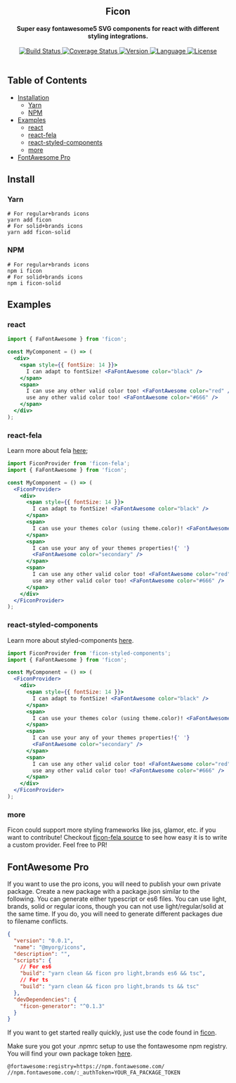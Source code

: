<div align="center">
  <h2>Ficon</h2>
  <strong>Super easy fontawesome5 SVG components for react with different styling integrations.</strong>
  <br />
  <br />
  <a href="https://travis-ci.org/bkniffler/ficon">
    <img src="https://img.shields.io/travis/bkniffler/ficon.svg?style=flat-square" alt="Build Status">
  </a>
  <a href="https://codecov.io/github/bkniffler/ficon">
    <img src="https://img.shields.io/codecov/c/github/bkniffler/ficon.svg?style=flat-square" alt="Coverage Status">
  </a>
  <a href="https://github.com/bkniffler/ficon">
    <img src="http://img.shields.io/npm/v/ficon.svg?style=flat-square" alt="Version">
  </a>
  <a href="https://github.com/bkniffler/ficon">
    <img src="https://img.shields.io/badge/language-typescript-blue.svg?style=flat-square" alt="Language">
  </a>
  <a href="https://github.com/bkniffler/ficon/master/LICENSE">
    <img src="https://img.shields.io/github/license/bkniffler/ficon.svg?style=flat-square" alt="License">
  </a>
  <br />
  <br />
</div>

## Table of Contents

- [Installation](#install)
  - [Yarn](#yarn)
  - [NPM](#npm)
- [Examples](#examples)
  - [react](#react)
  - [react-fela](#react-fela)
  - [react-styled-components](#react-styled-components)
  - [more](#more)
- [FontAwesome Pro](#pro)

<a name="install"/>

## Install

<a name="yarn"/>

### Yarn

```
# For regular+brands icons
yarn add ficon
# For solid+brands icons
yarn add ficon-solid
```

<a name="npm"/>

### NPM

```
# For regular+brands icons
npm i ficon
# For solid+brands icons
npm i ficon-solid
```

<a name="examples"/>

## Examples

<a name="react"/>

### react

```jsx
import { FaFontAwesome } from 'ficon';

const MyComponent = () => (
  <div>
    <span style={{ fontSize: 14 }}>
      I can adapt to fontSize! <FaFontAwesome color="black" />
    </span>
    <span>
      I can use any other valid color too! <FaFontAwesome color="red" />I can
      use any other valid color too! <FaFontAwesome color="#666" />
    </span>
  </div>
);
```

<a name="react-fela"/>

### react-fela

Learn more about fela [here](https://github.com/rofrischmann/fela);

```jsx
import FiconProvider from 'ficon-fela';
import { FaFontAwesome } from 'ficon';

const MyComponent = () => (
  <FiconProvider>
    <div>
      <span style={{ fontSize: 14 }}>
        I can adapt to fontSize! <FaFontAwesome color="black" />
      </span>
      <span>
        I can use your themes color (using theme.color)! <FaFontAwesome color />
      </span>
      <span>
        I can use your any of your themes properties!{' '}
        <FaFontAwesome color="secondary" />
      </span>
      <span>
        I can use any other valid color too! <FaFontAwesome color="red" />I can
        use any other valid color too! <FaFontAwesome color="#666" />
      </span>
    </div>
  </FiconProvider>
);
```

### react-styled-components

Learn more about styled-components [here](https://www.styled-components.com).

```jsx
import FiconProvider from 'ficon-styled-components';
import { FaFontAwesome } from 'ficon';

const MyComponent = () => (
  <FiconProvider>
    <div>
      <span style={{ fontSize: 14 }}>
        I can adapt to fontSize! <FaFontAwesome color="black" />
      </span>
      <span>
        I can use your themes color (using theme.color)! <FaFontAwesome color />
      </span>
      <span>
        I can use your any of your themes properties!{' '}
        <FaFontAwesome color="secondary" />
      </span>
      <span>
        I can use any other valid color too! <FaFontAwesome color="red" />I can
        use any other valid color too! <FaFontAwesome color="#666" />
      </span>
    </div>
  </FiconProvider>
);
```

<a name="more"/>

### more

Ficon could support more styling frameworks like jss, glamor, etc. if you want to contribute! Checkout [ficon-fela source](https://github.com/bkniffler/ficon/blob/master/packages/ficon-fela) to see how easy it is to write a custom provider. Feel free to PR!

<a name="pro"/>

## FontAwesome Pro

If you want to use the pro icons, you will need to publish your own private package. Create a new package with a package.json similar to the following. You can generate either typescript or es6 files. You can use light, brands, solid or regular icons, though you can not use light/regular/solid at the same time. If you do, you will need to generate different packages due to filename conflicts.

```json
{
  "version": "0.0.1",
  "name": "@myorg/icons",
  "description": "",
  "scripts": {
    // For es6
    "build": "yarn clean && ficon pro light,brands es6 && tsc",
    // For ts
    "build": "yarn clean && ficon pro light,brands ts && tsc"
  },
  "devDependencies": {
    "ficon-generator": "^0.1.3"
  }
}
```

If you want to get started really quickly, just use the code found in [ficon](https://github.com/bkniffler/ficon/blob/master/packages/ficon).

Make sure you got your .npmrc setup to use the fontawesome npm registry. You will find your own package token [here](https://fontawesome.com/account).

```
@fortawesome:registry=https://npm.fontawesome.com/
//npm.fontawesome.com/:_authToken=YOUR_FA_PACKAGE_TOKEN
```
